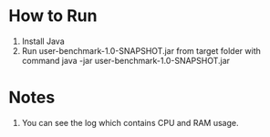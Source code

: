 # How to Run
1) Install Java
2) Run user-benchmark-1.0-SNAPSHOT.jar from target folder with command java -jar user-benchmark-1.0-SNAPSHOT.jar

# Notes
1) You can see the log which contains CPU and RAM usage.